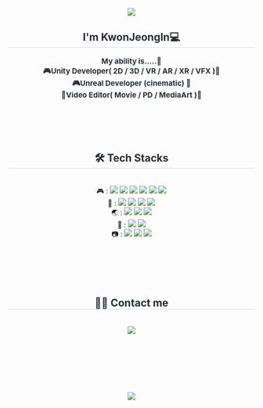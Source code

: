 <div align= "center">
    <img src="https://capsule-render.vercel.app/api?type=waving&color=0:0091ff,100:ecf000&height=240&text=Hi%20there%20👋%20I'm%20io3oi&animation=blink&fontColor=ffffff&fontSize=60" />
    </div>
    <div align= "center"> 
    <h2 style="border-bottom: 1px solid #d8dee4; color: #282d33;">  I'm KwonJeongIn💻 </h2>  
    <div style="font-weight: 700; font-size: 15px; text-align: center; color: #282d33;"> </li>My ability is.....🐣</li><br></li>🎮Unity Developer( 2D / 3D / VR / AR / XR / VFX )🌱<br></li>🎮Unreal Developer (cinematic) 🌱<br></li>🎥Video Editor( Movie / PD / MediaArt )🎥<br>
    </br>
</br>
</br>
</br></div> 
    </div>
    <div align= "center">
    <h2 style="border-bottom: 1px solid #d8dee4; color: #282d33;"> 🛠️ Tech Stacks </h2> <br> 
    <div style="margin: 0 auto; text-align: center;" align= "center"> 
          🎮 : <img src="https://img.shields.io/badge/Unity-%23000000.svg?style=flat-square&logo=unity&logoColor=white"/>
          <img src="https://img.shields.io/badge/unrealengine-0E1128?style=flat-square&logo=unrealengine&logoColor=white"/>
          <img src="https://img.shields.io/badge/csharp-512BD4?style=flat-square&logo=csharp&logoColor=white">
          <img src="https://img.shields.io/badge/Python-3776AB?style=flat-square&logo=Python&logoColor=white">
          <img src="https://img.shields.io/badge/Firebase-FFCA28?style=flat-square&logo=Firebase&logoColor=white">
          <img src="https://img.shields.io/badge/MySQL-4479A1?style=flat-square&logo=MySQL&logoColor=white"><br>
          👬  : <img src="https://img.shields.io/badge/Git-F05032?style=flat-square&logo=Git&logoColor=white">
          <img src="https://img.shields.io/badge/Github-181717?style=flat-square&logo=Github&logoColor=white">
          <img src="https://img.shields.io/badge/Figma-F24E1E?style=flat-square&logo=Figma&logoColor=white">
          <img src="https://img.shields.io/badge/Notion-000000?style=flat-square&logo=Notion&logoColor=white"><br>
          🌏 : <img src="https://img.shields.io/badge/html5-E34F26?style=flat-square&logo=html5&logoColor=white">
          <img src="https://img.shields.io/badge/CSS3-1572B6?style=flat-square&logo=CSS3&logoColor=white">
          <img src="https://img.shields.io/badge/Javascript-F7DF1E?style=flat-square&logo=Javascript&logoColor=white"><br/>
          📲 : <img src="https://img.shields.io/badge/Android-3DDC84?style=flat-square&logo=Android&logoColor=white">
          <img src="https://img.shields.io/badge/ios-000000?style=flat-square&logo=ios&logoColor=white"><br>
          📷 : <img src="https://img.shields.io/badge/adobephotoshop-31A8FF?style=flat-square&logo=adobephotoshop&logoColor=white"/>
          <img src="https://img.shields.io/badge/adobepremierepro-9999FF?style=flat-square&logo=adobepremierepro&logoColor=white"/>
          <img src="https://img.shields.io/badge/adobeaftereffects-5A45FF?style=flat-square&logo=adobeaftereffects&logoColor=white"/>
</br>
</br>
</br>
</br>
</br>
</br>
          </div>
    </div>
    <div align= "center">
    <h2 style="border-bottom: 1px solid #d8dee4; color: #282d33;"> 🧑‍💻 Contact me </h2> <br> 
    <div align= "center"> <a href=mailto:ad160515@gmail.com> <img src="https://img.shields.io/badge/Gmail-EA4335?style=flat-square&logo=Gmail&logoColor=white&link=mailto:ad160515@gmail.com"> </a>
          </div> </br>
</br>
</br>
</br>
</br>
</br> <br> 
    <div align= "center"> <a href="https://hits.seeyoufarm.com"> <img src="https://hits.seeyoufarm.com/api/count/incr/badge.svg?url=https%3A%2F%2Fgithub.com%2Fio3oi%2F&count_bg=%23000000&title_bg=%23000000&icon=github.svg&icon_color=%23FFFFFF&title=GitHub&edge_flat=false"/></a>
       </div> 
    </div>
    <div align= "center"> 
   
    








<!--
<img src="https://img.shields.io/badge/unrealengine-%23313131.svg?style=flat-square&logo=unrealengine&logoColor=white"/>
![Kwonjeongin's github stats](https://github-readme-stats.vercel.app/api?username=Kwonjeongin&show_icons=true)
**Kwonjeongin/Kwonjeongin** is a ✨ _special_ ✨ repository because its `README.md` (this file) appears on your GitHub profile.

Here are some ideas to get you started:

- 🔭 I’m currently working on ...
- 🌱 I’m currently learning ...
- 👯 I’m looking to collaborate on ...
- 🤔 I’m looking for help with ...
- 💬 Ask me about ...
- 📫 How to reach me: ...
- 😄 Pronouns: ...
- ⚡ Fun fact: ...
-->
